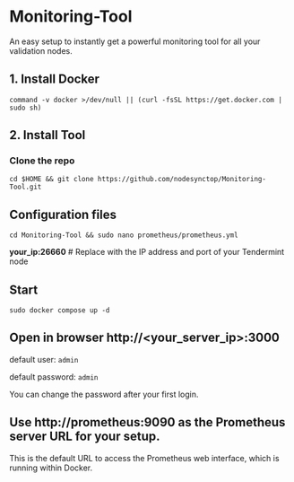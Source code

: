 # Monitoring-Tool
An easy setup to instantly get a powerful monitoring tool for all your validation nodes.
## 1. Install Docker
```
command -v docker >/dev/null || (curl -fsSL https://get.docker.com | sudo sh)
```
## 2. Install Tool

### Clone the repo
```
cd $HOME && git clone https://github.com/nodesynctop/Monitoring-Tool.git
```
## Configuration files
```
cd Monitoring-Tool && sudo nano prometheus/prometheus.yml
```
**your_ip:26660** # Replace with the IP address and port of your Tendermint node

## Start 
```
sudo docker compose up -d
```

## Open in browser http://<your_server_ip>:3000

default user: `admin`

default password: `admin`

You can change the password after your first login.

## Use http://prometheus:9090 as the Prometheus server URL for your setup. 
This is the default URL to access the Prometheus web interface, which is running within Docker.
